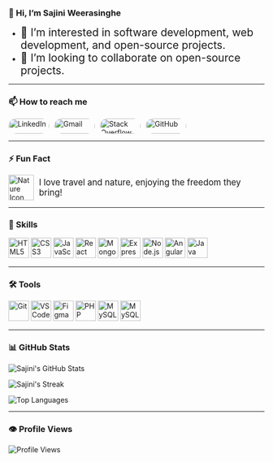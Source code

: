 ### 👋 Hi, I’m Sajini Weerasinghe

- <span style="font-size: 1.5em;">👀 I’m interested in software development, web development, and open-source projects.</span>
- <span style="font-size: 1.5em;">💞️ I’m looking to collaborate on open-source projects.</span>

---

### 📫 How to reach me

<div style="display: flex; gap: 10px;">
  <a href="https://www.linkedin.com/in/sajiniweerasinghe" target="_blank">
    <img src="https://img.shields.io/badge/LinkedIn-%230077B5.svg?style=for-the-badge&logo=linkedin&logoColor=white" alt="LinkedIn" width="80" height="30" style="border-radius: 15px; transition: transform 0.2s;" onmouseover="this.style.transform='scale(1.1)'" onmouseout="this.style.transform='scale(1)'"/>
  </a>
  <a href="mailto:sajiweerasinghe109@gmail.com" target="_blank">
    <img src="https://img.shields.io/badge/Gmail-D14836?style=for-the-badge&logo=gmail&logoColor=white" alt="Gmail" width="80" height="30" style="border-radius: 15px; transition: transform 0.2s;" onmouseover="this.style.transform='scale(1.1)'" onmouseout="this.style.transform='scale(1)'"/>
  </a>
  <a href="https://stackoverflow.com/users/24603386/nss-weerasinghe" target="_blank">
    <img src="https://img.shields.io/badge/Stack%20Overflow-FE7A16?style=for-the-badge&logo=stackoverflow&logoColor=white" alt="Stack Overflow" width="80" height="30" style="border-radius: 15px; transition: transform 0.2s;" onmouseover="this.style.transform='scale(1.1)'" onmouseout="this.style.transform='scale(1)'"/>
  </a>
  <a href="https://github.com/SajiniWeerasinghe" target="_blank">
    <img src="https://img.shields.io/badge/GitHub-%23121011.svg?style=for-the-badge&logo=github&logoColor=white" alt="GitHub" width="80" height="30" style="border-radius: 15px; transition: transform 0.2s;" onmouseover="this.style.transform='scale(1.1)'" onmouseout="this.style.transform='scale(1)'"/>
  </a>
</div>

---

### ⚡ Fun Fact
<div style="display: flex; align-items: center; margin-top: 10px;">
  <img src="https://img.icons8.com/color/48/000000/nature.png" width="50" height="50" alt="Nature Icon" style="margin-right: 10px;" />
  <span style="font-size: 1.2em;">I love travel and nature, enjoying the freedom they bring!</span>
</div>

---

### 🚀 Skills
<div>
  <img src="https://cdn.jsdelivr.net/gh/devicons/devicon/icons/html5/html5-original.svg" width="40" height="40" alt="HTML5" />
  <img src="https://cdn.jsdelivr.net/gh/devicons/devicon/icons/css3/css3-original.svg" width="40" height="40" alt="CSS3" />
  <img src="https://cdn.jsdelivr.net/gh/devicons/devicon/icons/javascript/javascript-original.svg" width="40" height="40" alt="JavaScript" />
  <img src="https://cdn.jsdelivr.net/gh/devicons/devicon/icons/react/react-original.svg" width="40" height="40" alt="React" />
  <img src="https://cdn.jsdelivr.net/gh/devicons/devicon/icons/mongodb/mongodb-original.svg" width="40" height="40" alt="MongoDB" />
  <img src="https://cdn.jsdelivr.net/gh/devicons/devicon/icons/express/express-original.svg" width="40" height="40" alt="Express.js" />
  <img src="https://cdn.jsdelivr.net/gh/devicons/devicon/icons/nodejs/nodejs-original.svg" width="40" height="40" alt="Node.js" />
  <img src="https://cdn.jsdelivr.net/gh/devicons/devicon/icons/angularjs/angularjs-original.svg" width="40" height="40" alt="Angular" />
  <img src="https://cdn.jsdelivr.net/gh/devicons/devicon/icons/java/java-original.svg" width="40" height="40" alt="Java" />
</div>


---

### 🛠️ Tools
<div>
  <img src="https://cdn.jsdelivr.net/gh/devicons/devicon/icons/git/git-original.svg" width="40" height="40" alt="Git" />
  <img src="https://cdn.jsdelivr.net/gh/devicons/devicon/icons/vscode/vscode-original.svg" width="40" height="40" alt="VSCode" />
  <img src="https://cdn.jsdelivr.net/gh/devicons/devicon/icons/figma/figma-original.svg" width="40" height="40" alt="Figma" />
  <img src="https://cdn.jsdelivr.net/gh/devicons/devicon/icons/php/php-original.svg" width="40" height="40" alt="PHP" />
  <img src="https://cdn.jsdelivr.net/gh/devicons/devicon/icons/mysql/mysql-original.svg" width="40" height="40" alt="MySQL" />
  <img src="https://cdn.jsdelivr.net/gh/devicons/devicon/icons/postman" width="40" height="40" alt="MySQL" />
</div>

---

### 📊 GitHub Stats
![Sajini's GitHub Stats](https://github-readme-stats.vercel.app/api?username=SajiniWeerasinghe&show_icons=true&theme=radical)

![Sajini's Streak](https://github-readme-streak-stats.herokuapp.com/?user=SajiniWeerasinghe&theme=radical)

![Top Languages](https://github-readme-stats.vercel.app/api/top-langs/?username=SajiniWeerasinghe&layout=compact&theme=radical)

---

### 👁️ Profile Views
![Profile Views](https://komarev.com/ghpvc/?username=SajiniWeerasinghe&style=flat-square&color=green&label=Profile%20Views)
